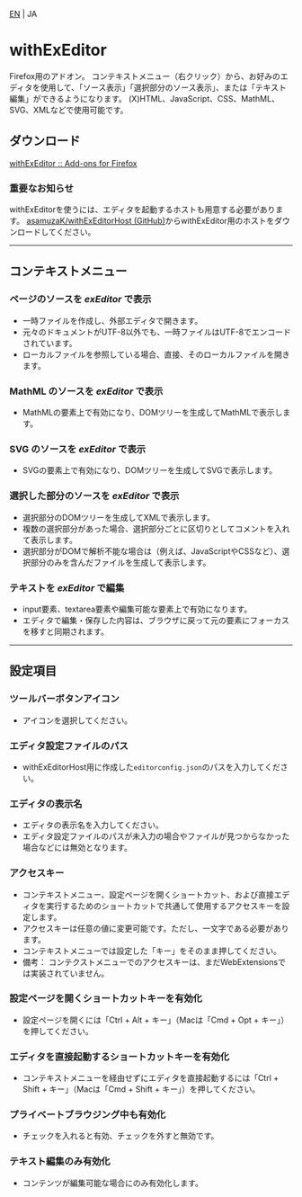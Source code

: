 [EN](./README.md) | JA

# withExEditor

Firefox用のアドオン。
コンテキストメニュー（右クリック）から、お好みのエディタを使用して、「ソース表示」「選択部分のソース表示」、または「テキスト編集」ができるようになります。
(X)HTML、JavaScript、CSS、MathML、SVG、XMLなどで使用可能です。

## ダウンロード

[withExEditor :: Add-ons for Firefox](https://addons.mozilla.org/addon/withexeditor/ "withExEditor :: Add-ons for Firefox")

### 重要なお知らせ

withExEditorを使うには、エディタを起動するホストも用意する必要があります。
[asamuzaK/withExEditorHost (GitHub)](https://github.com/asamuzaK/withExEditorHost "asamuzaK/withExEditorHost: Native messaging host for withExEditor")からwithExEditor用のホストをダウンロードしてください。

***

## コンテキストメニュー

### ページのソースを *exEditor* で表示

* 一時ファイルを作成し、外部エディタで開きます。
* 元々のドキュメントがUTF-8以外でも、一時ファイルはUTF-8でエンコードされています。
* ローカルファイルを参照している場合、直接、そのローカルファイルを開きます。

### MathML のソースを *exEditor* で表示

* MathMLの要素上で有効になり、DOMツリーを生成してMathMLで表示します。

### SVG のソースを *exEditor* で表示

* SVGの要素上で有効になり、DOMツリーを生成してSVGで表示します。

### 選択した部分のソースを *exEditor* で表示

* 選択部分のDOMツリーを生成してXMLで表示します。
* 複数の選択部分があった場合、選択部分ごとに区切りとしてコメントを入れて表示します。
* 選択部分がDOMで解析不能な場合は（例えば、JavaScriptやCSSなど）、選択部分のみを含んだファイルを生成して表示します。

### テキストを *exEditor* で編集

* input要素、textarea要素や編集可能な要素上で有効になります。
* エディタで編集・保存した内容は、ブラウザに戻って元の要素にフォーカスを移すと同期されます。

***

## 設定項目

### ツールバーボタンアイコン

* アイコンを選択してください。

### エディタ設定ファイルのパス

* withExEditorHost用に作成した`editorconfig.json`のパスを入力してください。

### エディタの表示名

* エディタの表示名を入力してください。
* エディタ設定ファイルのパスが未入力の場合やファイルが見つからなかった場合などには無効となります。

### アクセスキー

* コンテキストメニュー、設定ページを開くショートカット、および直接エディタを実行するためのショートカットで共通して使用するアクセスキーを設定します。
* アクセスキーは任意の値に変更可能です。ただし、一文字である必要があります。
* コンテキストメニューでは設定した「キー」をそのまま押してください。
* 備考： コンテクストメニューでのアクセスキーは、まだWebExtensionsでは実装されていません。

### 設定ページを開くショートカットキーを有効化

* 設定ページを開くには「Ctrl + Alt + キー」（Macは「Cmd + Opt + キー」）を押してください。

### エディタを直接起動するショートカットキーを有効化

* コンテキストメニューを経由せずにエディタを直接起動するには「Ctrl + Shift + キー」（Macは「Cmd + Shift + キー」）を押してください。

### プライベートブラウジング中も有効化

* チェックを入れると有効、チェックを外すと無効です。

### テキスト編集のみ有効化

* コンテンツが編集可能な場合にのみ有効化します。
